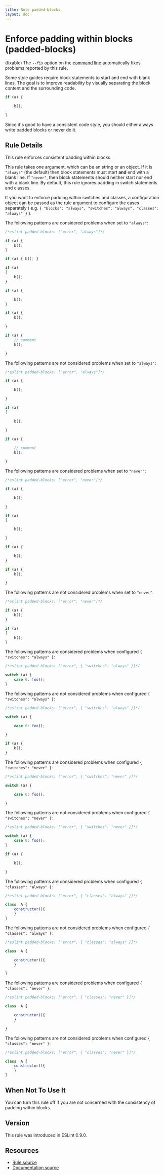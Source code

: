 ```yaml
---
title: Rule padded-blocks
layout: doc
---
```

<!-- Note: No pull requests accepted for this file. See README.md in the root directory for details. -->

# Enforce padding within blocks (padded-blocks)

(fixable) The `--fix` option on the [command line](../user-guide/command-line-interface#fix) automatically fixes problems reported by this rule.

Some style guides require block statements to start and end with blank lines. The goal is
to improve readability by visually separating the block content and the surrounding code.

```js
if (a) {

    b();

}
```

Since it's good to have a consistent code style, you should either always write
padded blocks or never do it.

## Rule Details

This rule enforces consistent padding within blocks.

This rule takes one argument, which can be an string or an object. If it is `"always"` (the default) then block statements must start **and** end with a blank line. If `"never"`, then block statements should neither start nor end with a blank line. By default, this rule ignores padding in switch statements and classes.

If you want to enforce padding within switches and classes, a configuration object can be passed as the rule argument to configure the cases separately ( e.g. `{ "blocks": "always", "switches": "always", "classes": "always" }` ).


The following patterns are considered problems when set to `"always"`:

```js
/*eslint padded-blocks: ["error", "always"]*/

if (a) {
    b();
}

if (a) { b(); }

if (a)
{
    b();
}

if (a) {

    b();
}

if (a) {
    b();

}

if (a) {
    // comment
    b();

}
```

The following patterns are not considered problems when set to `"always"`:

```js
/*eslint padded-blocks: ["error", "always"]*/

if (a) {

    b();

}

if (a)
{

    b();

}

if (a) {

    // comment
    b();

}
```

The following patterns are considered problems when set to `"never"`:

```js
/*eslint padded-blocks: ["error", "never"]*/

if (a) {

    b();

}

if (a)
{

    b();

}

if (a) {

    b();
}

if (a) {
    b();

}
```

The following patterns are not considered problems when set to `"never"`:

```js
/*eslint padded-blocks: ["error", "never"]*/

if (a) {
    b();
}

if (a)
{
    b();
}
```

The following patterns are considered problems when configured `{ "switches": "always" }`:

```js
/*eslint padded-blocks: ["error", { "switches": "always" }]*/

switch (a) {
    case 0: foo();
}
```

The following patterns are not considered problems when configured `{ "switches": "always" }`:

```js
/*eslint padded-blocks: ["error", { "switches": "always" }]*/

switch (a) {

    case 0: foo();

}

if (a) {
    b();
}
```

The following patterns are considered problems when configured `{ "switches": "never" }`:

```js
/*eslint padded-blocks: ["error", { "switches": "never" }]*/

switch (a) {

    case 0: foo();

}
```

The following patterns are not considered problems when configured `{ "switches": "never" }`:

```js
/*eslint padded-blocks: ["error", { "switches": "never" }]*/

switch (a) {
    case 0: foo();
}

if (a) {

    b();

}
```

The following patterns are considered problems when configured `{ "classes": "always" }`:

```js
/*eslint padded-blocks: ["error", { "classes": "always" }]*/

class  A {
    constructor(){
    }
}
```

The following patterns are not considered problems when configured `{ "classes": "always" }`:

```js
/*eslint padded-blocks: ["error", { "classes": "always" }]*/

class  A {

    constructor(){
    }

}
```

The following patterns are considered problems when configured `{ "classes": "never" }`:

```js
/*eslint padded-blocks: ["error", { "classes": "never" }]*/

class  A {

    constructor(){
    }

}
```

The following patterns are not considered problems when configured `{ "classes": "never" }`:

```js
/*eslint padded-blocks: ["error", { "classes": "never" }]*/

class  A {
    constructor(){
    }
}
```

## When Not To Use It

You can turn this rule off if you are not concerned with the consistency of padding within blocks.

## Version

This rule was introduced in ESLint 0.9.0.

## Resources

* [Rule source](https://github.com/eslint/eslint/tree/master/lib/rules/padded-blocks.js)
* [Documentation source](https://github.com/eslint/eslint/tree/master/docs/rules/padded-blocks.md)
